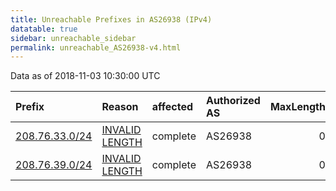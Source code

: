 ```yaml
---
title: Unreachable Prefixes in AS26938 (IPv4)
datatable: true
sidebar: unreachable_sidebar
permalink: unreachable_AS26938-v4.html
---
```


Data as of 2018-11-03 10:30:00 UTC


<div class="datatable-begin"></div>

| Prefix                                                 | Reason                                                                                                   | affected   | Authorized AS   |   MaxLength | Anchor                           |   unreachable /24s |
|:-------------------------------------------------------|:---------------------------------------------------------------------------------------------------------|:-----------|:----------------|------------:|:---------------------------------|-------------------:|
| [208.76.33.0/24](https://stat.ripe.net/208.76.33.0/24) | [INVALID LENGTH](https://rpki-validator.ripe.net/announcement-preview?asn=AS26938&prefix=208.76.33.0/24) | complete   | AS26938         |           0 | [ARIN](unreachable_ARIN-v4.html) |                  1 |
| [208.76.39.0/24](https://stat.ripe.net/208.76.39.0/24) | [INVALID LENGTH](https://rpki-validator.ripe.net/announcement-preview?asn=AS26938&prefix=208.76.39.0/24) | complete   | AS26938         |           0 | [ARIN](unreachable_ARIN-v4.html) |                  1 |

<div class="datatable-end"></div>